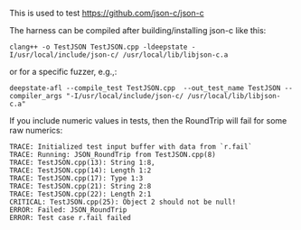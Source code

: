 This is used to test https://github.com/json-c/json-c

The harness can be compiled after building/installing json-c like this:

```
clang++ -o TestJSON TestJSON.cpp -ldeepstate -I/usr/local/include/json-c/ /usr/local/lib/libjson-c.a
```

or for a specific fuzzer, e.g.,:

```
deepstate-afl --compile_test TestJSON.cpp  --out_test_name TestJSON --compiler_args "-I/usr/local/include/json-c/ /usr/local/lib/libjson-c.a"
```

If you include numeric values in tests, then the RoundTrip will fail for some raw numerics:

```
TRACE: Initialized test input buffer with data from `r.fail`
TRACE: Running: JSON_RoundTrip from TestJSON.cpp(8)
TRACE: TestJSON.cpp(13): String 1:8,
TRACE: TestJSON.cpp(14): Length 1:2
TRACE: TestJSON.cpp(17): Type 1:3
TRACE: TestJSON.cpp(21): String 2:8
TRACE: TestJSON.cpp(22): Length 2:1
CRITICAL: TestJSON.cpp(25): Object 2 should not be null!
ERROR: Failed: JSON_RoundTrip
ERROR: Test case r.fail failed
```

